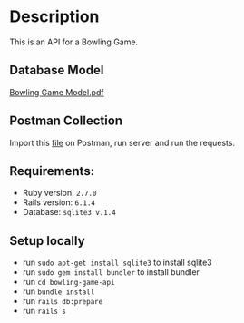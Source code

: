 # Description

This is an API for a Bowling Game.

## Database Model

[Bowling Game Model.pdf](https://github.com/ricavalcanti/bowling-game-api/files/7218024/Bowling.Game.-.Diagrama.ER.de.banco.de.dados.pe.de.galinha.1.pdf)

## Postman Collection
Import this [file](https://github.com/ricavalcanti/bowling-game-api/blob/master/bowling-api.postman_collection.json) on Postman, run server and run the requests.

## Requirements:

* Ruby version: `2.7.0`
* Rails version: `6.1.4`
* Database: `sqlite3 v.1.4`

## Setup locally
- run `sudo apt-get install sqlite3` to install sqlite3
- run `sudo gem install bundler` to install bundler
- run `cd bowling-game-api`
- run `bundle install`
- run `rails db:prepare`
- run `rails s`

